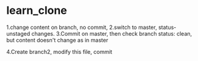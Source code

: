 # learn_clone
1.change content on branch, no commit,
2.switch to master, status-unstaged changes.
3.Commit on master, then check branch status: clean, but content doesn't change as in master

4.Create branch2, modify this file, commit